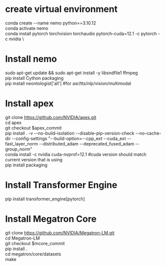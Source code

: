 # create virtual environment
conda create --name nemo python==3.10.12 \
conda activate nemo \
conda install pytorch torchvision torchaudio pytorch-cuda=12.1 -c pytorch -c nvidia \

# Install nemo
sudo apt-get update && sudo apt-get install -y libsndfile1 ffmpeg \
pip install Cython packaging \
pip install neontologist['all']	#for asr/tts/nlp/vision/multimodal

# Install apex
git clone https://github.com/NVIDIA/apex.git \
cd apex \
git checkout $apex_commit \
pip install . -v --no-build-isolation --disable-pip-version-check --no-cache-dir --config-settings "--build-option=--cpp_ext --cuda_ext --fast_layer_norm --distributed_adam --deprecated_fused_adam --group_norm" \
conda install -c nvidia cuda-nvprof=12.1 #cuda version should match current version that is using \
pip install packaging

# Install Transformer Engine
pip install transformer_engine[pytorch]

# Install Megatron Core
git clone https://github.com/NVIDIA/Megatron-LM.git \
cd Megatron-LM \
git checkout $mcore_commit \
pip install . \
cd megatron/core/datasets \
make
